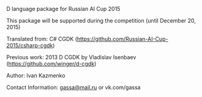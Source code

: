 D language package for Russian AI Cup 2015

This package will be supported during the competition (until December 20, 2015)

Translated from: C# CGDK (https://github.com/Russian-AI-Cup-2015/csharp-cgdk)

Previous work: 2013 D CGDK by Vladislav Isenbaev (https://github.com/winger/d-cgdk)

Author: Ivan Kazmenko

Contact Information: gassa@mail.ru or vk.com/gassa
